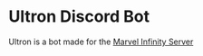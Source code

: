 # Ultron Discord Bot
Ultron is a bot made for the [Marvel Infinity Server](https://discord.gg/marvelinfinity)

